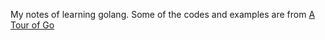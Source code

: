 
My notes of learning golang. Some of the codes and examples are from [A Tour of Go](https://tour.golang.org/list)
